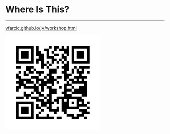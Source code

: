 # Where Is This?

---

[vfarcic.github.io/jx/workshop.html](http://vfarcic.github.io/jx/workshop.html)

![QR](img/address-qr.png)